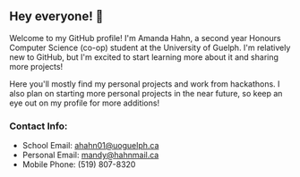 ## Hey everyone! 👋

Welcome to my GitHub profile! I'm Amanda Hahn, a second year Honours Computer Science (co-op) student at the University of Guelph. I'm relatively new to GitHub, but I'm excited to start learning more about it and sharing more projects! 

Here you'll mostly find my personal projects and work from hackathons. I also plan on starting more personal projects in the near future, so keep an eye out on my profile for more additions! 

### Contact Info:
- School Email: ahahn01@uoguelph.ca
- Personal Email: mandy@hahnmail.ca
- Mobile Phone: (519) 807-8320

<!--
**mandyHahn/mandyHahn** is a ✨ _special_ ✨ repository because its `README.md` (this file) appears on your GitHub profile.

Here are some ideas to get you started:

- 🔭 I’m currently working on ...
- 🌱 I’m currently learning ...
- 👯 I’m looking to collaborate on ...
- 🤔 I’m looking for help with ...
- 💬 Ask me about ...
- 📫 How to reach me: ...
- 😄 Pronouns: ...
- ⚡ Fun fact: ...
-->
